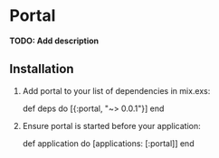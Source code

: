 # Portal

**TODO: Add description**

## Installation

  1. Add portal to your list of dependencies in mix.exs:

        def deps do
          [{:portal, "~> 0.0.1"}]
        end

  2. Ensure portal is started before your application:

        def application do
          [applications: [:portal]]
        end
